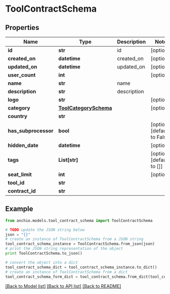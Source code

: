 # ToolContractSchema


## Properties

Name | Type | Description | Notes
------------ | ------------- | ------------- | -------------
**id** | **str** | id | [optional] 
**created_on** | **datetime** | created_on | [optional] 
**updated_on** | **datetime** | updated_on | [optional] 
**user_count** | **int** |  | [optional] 
**name** | **str** | name | 
**description** | **str** | description | 
**logo** | **str** |  | [optional] 
**category** | [**ToolCategorySchema**](ToolCategorySchema.md) |  | [optional] 
**country** | **str** |  | 
**has_subprocessor** | **bool** |  | [optional] [default to False]
**hidden_date** | **datetime** |  | [optional] 
**tags** | **List[str]** |  | [optional] [default to []]
**seat_limit** | **int** |  | [optional] 
**tool_id** | **str** |  | 
**contract_id** | **str** |  | 

## Example

```python
from anchio.models.tool_contract_schema import ToolContractSchema

# TODO update the JSON string below
json = "{}"
# create an instance of ToolContractSchema from a JSON string
tool_contract_schema_instance = ToolContractSchema.from_json(json)
# print the JSON string representation of the object
print ToolContractSchema.to_json()

# convert the object into a dict
tool_contract_schema_dict = tool_contract_schema_instance.to_dict()
# create an instance of ToolContractSchema from a dict
tool_contract_schema_form_dict = tool_contract_schema.from_dict(tool_contract_schema_dict)
```
[[Back to Model list]](../README.md#documentation-for-models) [[Back to API list]](../README.md#documentation-for-api-endpoints) [[Back to README]](../README.md)


